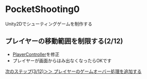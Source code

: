 # PocketShooting0

Unity2Dでシューティングゲームを制作する

## プレイヤーの移動範囲を制限する(2/12)
- [PlayerController](https://github.com/mrgarita/PocketShooting0/blob/player_move_range/PlayerController.cs)を修正
- プレイヤーが画面からはみ出なくなったらOKです

[次のステップ(3/12)＞＞ プレイヤーのゲームオーバー処理を追加する](https://github.com/mrgarita/PocketShooting0/tree/player_gameover)
